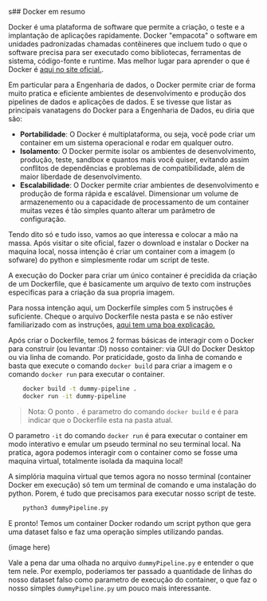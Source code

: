 s## Docker em resumo

Docker é uma plataforma de software que permite a criação, o teste e a implantação de aplicações rapidamente. Docker "empacota" o software em unidades padronizadas chamadas contêineres que incluem tudo o que o software precisa para ser executado como bibliotecas, ferramentas de sistema, código-fonte e runtime. Mas melhor lugar para aprender o que é Docker é [aqui no site oficial.](https://docs.docker.com/get-started/overview/).

Em particular para a Engenharia de dados, o Docker permite criar de forma muito pratica e eficiente ambientes de desenvolvimento e produção dos pipelines de dados e aplicações de dados. E se tivesse que listar as principais vanatagens do Docker para a Engenharia de Dados, eu diria que são:

- **Portabilidade**: O Docker é multiplataforma, ou seja, você pode criar um container em um sistema operacional e rodar em qualquer outro.
- **Isolamento**: O Docker permite isolar os ambientes de desenvolvimento, produção, teste, sandbox e quantos mais você quiser, evitando assim conflitos de dependências e problemas de compatibilidade, além de maior liberdade de desenvolvimento.
- **Escalabilidade**: O Docker permite criar ambientes de desenvolvimento e produção de forma rápida e escalável. Dimensionar um volume de armazenemento ou a capacidade de processamento de um container muitas vezes é tão simples quanto alterar um parâmetro de configuração.

Tendo dito só e tudo isso, vamos ao que interessa e colocar a mão na massa. Após visitar o site oficial, fazer o download e instalar o Docker na maquina local, nossa intenção é criar um container com a imagem (o sofware) do python e simplesmente rodar um script de teste.

A execução do Docker para criar um único container é precidida da criação de um Dockerfile, que é basicamente um arquivo de texto com instruções especificas para a criação da sua propria imagem.

Para nossa intenção aqui, um Dockerfile simples com 5 instruções é suficiente. Cheque o arquivo Dockerfile nesta pasta e se não estiver familiarizado com as instruções, [aqui tem uma boa explicação.](https://docs.docker.com/engine/reference/builder/)

Após criar o Dockerfile, temos 2 formas básicas de interagir com o Docker para construir (ou levantar :D) nosso container: via GUI do Docker Desktop ou via linha de comando. Por praticidade, gosto da linha de comando e basta que execute o comando `docker build` para criar a imagem e o comando `docker run` para executar o container. 

```bash
    docker build -t dummy-pipeline .
    docker run -it dummy-pipeline
```

> Nota: O ponto `.` é parametro do comando `docker build` e é para indicar que o Dockerfile esta na pasta atual. 

O parametro `-it` do comando `docker run` é para executar o container em modo interativo e emular um pseudo terminal no seu terminal local. Na pratica, agora podemos interagir com o container como se fosse uma maquina virtual, totalmente isolada da maquina local!

A simplória maquina virtual que temos agora no nosso terminal (container Docker em execução) só tem um terminal de comando e uma instalação do python. Porem, é tudo que precisamos para executar nosso script de teste. 

```bash
    python3 dummyPipeline.py
```

E pronto! Temos um container Docker rodando um script python que gera uma dataset falso e faz uma operação simples utilizando pandas.

(image here)

Vale a pena dar uma olhada no arquivo `dummyPipeline.py` e entender o que tem nele. Por exemplo, poderiamos ter passado a quantidade de linhas do nosso dataset falso como parametro de execução do container, o que faz o nosso simples `dummyPipeline.py` um pouco mais interessante. 
